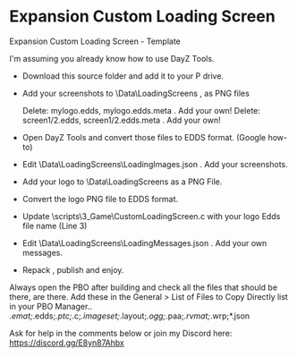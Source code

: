 # Expansion Custom Loading Screen
 Expansion Custom Loading Screen - Template

I'm assuming you already know how to use DayZ Tools.
 
- Download this source folder and add it to your P drive. 
- Add your screenshots to \Data\LoadingScreens , as PNG files
  
  Delete: mylogo.edds, mylogo.edds.meta . Add your own!
  Delete: screen1/2.edds, screen1/2.edds.meta . Add your own!
  
- Open DayZ Tools and convert those files to EDDS format. (Google how-to)
- Edit \Data\LoadingScreens\LoadingImages.json . Add your screenshots.
- Add your logo to \Data\LoadingScreens as a PNG File.
- Convert the logo PNG file to EDDS format.
- Update \scripts\3_Game\CustomLoadingScreen.c with your logo Edds file name (Line 3)
- Edit \Data\LoadingScreens\LoadingMessages.json . Add your own messages.
- Repack , publish and enjoy.

Always open the PBO after building and check all the files that should be there, are there.
Add these in the General > List of Files to Copy Directly list in your PBO Manager..
*.emat;*.edds;*.ptc;*.c;*.imageset;*.layout;*.ogg;*.paa;*.rvmat;*.wrp;*.json

Ask for help in the comments below or join my Discord here: https://discord.gg/E8yn87Ahbx
